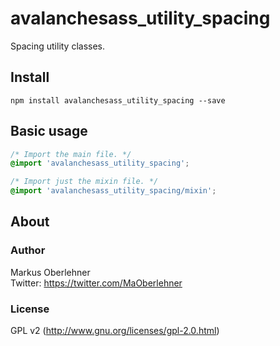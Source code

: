 # avalanchesass_utility_spacing
Spacing utility classes.

## Install
```
npm install avalanchesass_utility_spacing --save
```

## Basic usage
```css
/* Import the main file. */
@import 'avalanchesass_utility_spacing';

/* Import just the mixin file. */
@import 'avalanchesass_utility_spacing/mixin';
```

## About
### Author
Markus Oberlehner  
Twitter: https://twitter.com/MaOberlehner

### License
GPL v2 (http://www.gnu.org/licenses/gpl-2.0.html)
